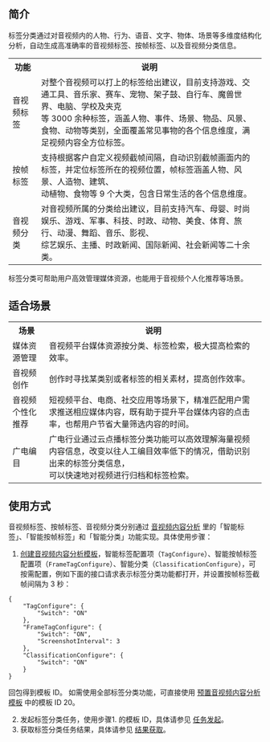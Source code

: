 ## 简介
标签分类通过对音视频内的人物、行为、语音、文字、物体、场景等多维度结构化分析，自动生成高准确率的音视频标签、按帧标签、以及音视频分类信息。
<table>
    <tr>
        <th>
            功能               
        </th>
				<th>
           说明
        </th>
    </tr>
 <tr>
        <td>
            音视频标签
        </td>
				<td>
            对整个音视频可以打上的标签给出建议，目前支持游戏、交通工具、音乐家、赛车、宠物、架子鼓、自行车、魔兽世界、电脑、学校及夹克</br>等 3000 余种标签，涵盖人物、事件、场景、物品、风景、食物、动物等类别，全面覆盖常见事物的各个信息维度，满足视频内容全方位标签。
        </td>
 </tr>
 <tr>
        <td>
            按帧标签
        </td>
				<td>
            支持根据客户自定义视频截帧间隔，自动识别截帧画面内的标签，并定位标签所在的视频位置，帧标签涵盖人物、风景、人造物、建筑、</br>动植物、食物等 9 个大类，包含日常生活的各个信息维度。
        </td>
 </tr>
 <tr>
        <td>
            音视频分类
        </td>
				<td>
            对音视频所属的分类给出建议，目前支持汽车、母婴、时尚娱乐、游戏、军事、科技、时政、动物、美食、体育、旅行、动漫、舞蹈、音乐、影视、</br>综艺娱乐、主播、时政新闻、国际新闻、社会新闻等二十余类。
        </td>
 </tr>
</table>
标签分类可帮助用户高效管理媒体资源，也能用于音视频个人化推荐等场景。

## 适合场景
<table>
    <tr>
        <th>
            场景               
        </th>
				<th>
           说明
        </th>
    </tr>
 <tr>
        <td>
            媒体资源管理
        </td>
				<td>
            音视频平台媒体资源按分类、标签检索，极大提高检索的效率。
        </td>
 </tr>
  <tr>
        <td>
            音视频创作
        </td>
				<td>
           创作时寻找某类别或者标签的相关素材，提高创作效率。
        </td>
 </tr>
 <tr>
        <td>
            音视频个性化推荐
        </td>
				<td>
            短视频平台、电商、社交应用等场景下，精准匹配用户需求推送相应媒体内容，既有助于提升平台媒体内容的点击率，也帮用户节省大量筛选内容的时间。
        </td>
 </tr>
 <tr>
        <td>
            广电编目
        </td>
				<td>
            广电行业通过云点播标签分类功能可以高效理解海量视频内容信息，改变以往人工编目效率低下的情况，借助识别出来的标签分类信息，</br>可以快速地对视频进行归档和标签检索。
        </td>
 </tr>
</table>

## 使用方式
音视频标签、按帧标签、音视频分类分别通过 [音视频内容分析](https://cloud.tencent.com/document/product/266/34691) 里的「智能标签」、「智能按帧标签」和「智能分类」功能实现。具体使用步骤：
1. [创建音视频内容分析模板](https://cloud.tencent.com/document/product/266/34463)，智能标签配置项（`TagConfigure`）、智能按帧标签配置项（`FrameTagConfigure`）、智能分类（`ClassificationConfigure`），可按需配置，例如下面的接口请求表示标签分类功能都打开，并设置按帧标签截帧间隔为 3 秒：
```
{
	"TagConfigure": {
		"Switch": "ON"
	},
	"FrameTagConfigure": {
		"Switch": "ON",
		"ScreenshotInterval": 3
	},
	"ClassificationConfigure": {
		"Switch": "ON"
	}
}
```
回包得到模板 ID。
如需使用全部标签分类功能，可直接使用 [预置音视频内容分析模板](https://cloud.tencent.com/document/product/266/33476#.E9.A2.84.E7.BD.AE.E9.9F.B3.E8.A7.86.E9.A2.91.E5.86.85.E5.AE.B9.E5.88.86.E6.9E.90.E6.A8.A1.E6.9D.BF) 中的模板  ID 20。

2. 发起标签分类任务，使用步骤1. 的模板 ID，具体请参见 [任务发起](https://cloud.tencent.com/document/product/266/34691#.E4.BB.BB.E5.8A.A1.E5.8F.91.E8.B5.B7)。
3. 获取标签分类任务结果，具体请参见 [结果获取](https://cloud.tencent.com/document/product/266/34691#.E7.BB.93.E6.9E.9C.E8.8E.B7.E5.8F.96)。

